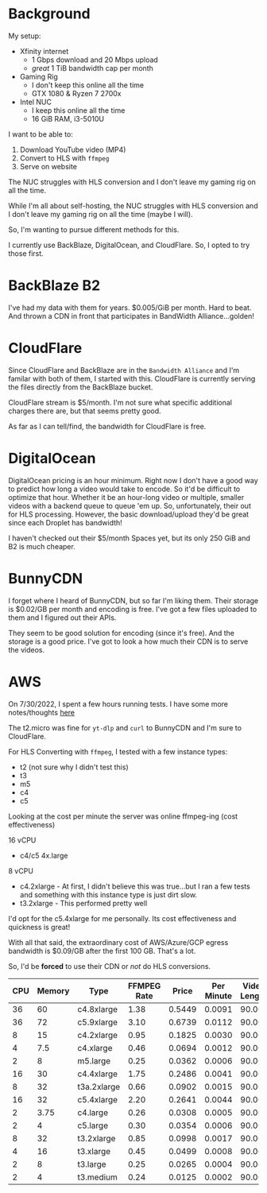 # Background

My setup:
- Xfinity internet 
  - 1 Gbps download and 20 Mbps upload
  - *great* 1 TiB bandwidth cap per month  
- Gaming Rig
   - I don't keep this online all the time
   - GTX 1080 & Ryzen 7 2700x
- Intel NUC
  - I keep this online all the time
  -  16 GiB RAM, i3-5010U

I want to be able to:

1. Download YouTube video (MP4)
2. Convert to HLS with `ffmpeg`
3. Serve on website

The NUC struggles with HLS conversion and I don't leave my gaming rig on all the time. 

While I'm all about self-hosting, the NUC struggles with HLS conversion and I don't leave my gaming rig on all the time (maybe I will).

So, I'm wanting to pursue different methods for this.

I currently use BackBlaze, DigitalOcean, and CloudFlare. So, I opted to try those first.


# BackBlaze B2
I've had my data with them for years. $0.005/GiB per month. Hard to beat. And thrown a CDN in front that participates in BandWidth Alliance...golden!

# CloudFlare
Since CloudFlare and BackBlaze are in the `Bandwidth Alliance` and I'm familar with both of them, I started with this. CloudFlare is currently serving the files directly from the BackBlaze bucket.

CloudFlare stream is $5/month. I'm not sure what specific additional charges there are, but that seems pretty good.

As far as I can tell/find, the bandwidth for CloudFlare is free.

# DigitalOcean
DigitalOcean pricing is an hour minimum. Right now I don't have a good way to predict how long a video would take to encode. So it'd be difficult to optimize that hour. Whether it be an hour-long video or multiple, smaller videos with a backend queue to queue 'em up. So, unfortunately, their out for HLS processing. However, the basic download/upload they'd be great since each Droplet has bandwidth!

I haven't checked out their $5/month Spaces yet, but its only 250 GiB and B2 is much cheaper.


# BunnyCDN
I forget where I heard of BunnyCDN, but so far I'm liking them. Their storage is $0.02/GB per month and encoding is free. I've got a few files uploaded to them and I figured out their APIs. 

They seem to be good solution for encoding (since it's free). And the storage is a good price. I've got to look a how much their CDN is to serve the videos.

# AWS

On 7/30/2022, I spent a few hours running tests. I have some more notes/thoughts [here](https://github.com/hxrsmurf/ytdlp-flask-nextjs/blob/master/aws/ReadMe.md)

The t2.micro was fine for `yt-dlp` and `curl` to BunnyCDN and I'm sure to CloudFlare.

For HLS Converting with `ffmpeg`, I tested with a few instance types:

- t2 (not sure why I didn't test this)
- t3
- m5
- c4
- c5

Looking at the cost per minute the server was online ffmpeg-ing (cost effectiveness)

16 vCPU
- c4/c5 4x.large

8 vCPU
- c4.2xlarge - At first, I didn't believe this was true...but I ran a few tests and something with this instance type is just dirt slow.
- t3.2xlarge - This performed pretty well

I'd opt for the c5.4xlarge for me personally. Its cost effectiveness and quickness is great!

With all that said, the extraordinary cost of AWS/Azure/GCP egress bandwidth is $0.09/GB after the first 100 GB. That's a lot.

So, I'd be **forced** to use their CDN or *not* do HLS conversions.



| CPU | Memory | Type        | FFMPEG Rate | Price  | Per Minute | Video Length | Minutes Taken | Cost Server |
| --- | ------ | ----------- | ----------- | ------ | ---------- | ------------ | ------------- | ----------- |
| 36  | 60     | c4.8xlarge  | 1.38        | 0.5449 | 0.0091     | 90.00        | 65.22         | 0.592283    |
| 36  | 72     | c5.9xlarge  | 3.10        | 0.6739 | 0.0112     | 90.00        | 29.03         | 0.326081    |
| 8   | 15     | c4.2xlarge  | 0.95        | 0.1825 | 0.0030     | 90.00        | 94.74         | 0.288158    |
| 4   | 7.5    | c4.xlarge   | 0.46        | 0.0694 | 0.0012     | 90.00        | 195.65        | 0.226304    |
| 2   | 8      | m5.large    | 0.25        | 0.0362 | 0.0006     | 90.00        | 360.00        | 0.217200    |
| 16  | 30     | c4.4xlarge  | 1.75        | 0.2486 | 0.0041     | 90.00        | 51.43         | 0.213086    |
| 8   | 32     | t3a.2xlarge | 0.66        | 0.0902 | 0.0015     | 90.00        | 136.36        | 0.205000    |
| 16  | 32     | c5.4xlarge  | 2.20        | 0.2641 | 0.0044     | 90.00        | 40.91         | 0.180068    |
| 2   | 3.75   | c4.large    | 0.26        | 0.0308 | 0.0005     | 90.00        | 346.00        | 0.177613    |
| 2   | 4      | c5.large    | 0.30        | 0.0354 | 0.0006     | 90.00        | 300.00        | 0.177000    |
| 8   | 32     | t3.2xlarge  | 0.85        | 0.0998 | 0.0017     | 90.00        | 105.88        | 0.176118    |
| 4   | 16     | t3.xlarge   | 0.45        | 0.0499 | 0.0008     | 90.00        | 200.00        | 0.166333    |
| 2   | 8      | t3.large    | 0.25        | 0.0265 | 0.0004     | 90.00        | 360.00        | 0.159000    |
| 2   | 4      | t3.medium   | 0.24        | 0.0125 | 0.0002     | 90.00        | 375.00        | 0.078125    |